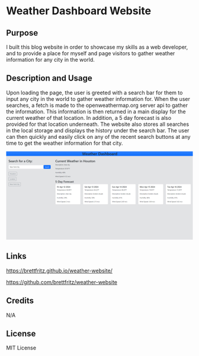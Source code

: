 # Weather Dashboard Website

## Purpose

I built this blog website in order to showcase my skills as a web developer, and to provide a place for myself and page visitors to gather weather information for any city in the world.

## Description and Usage

Upon loading the page, the user is greeted with a search bar for them to input any city in the world to gather weather information for. When the user searches, a fetch is made to the openweathermap.org server api to gather the information. This information is then returned in a main display for the current weather of that location. In addition, a 5 day forecast is also provided for that location underneath. The website also stores all searches in the local storage and displays the history under the search bar. The user can then quickly and easily click on any of the recent search buttons at any time to get the weather information for that city. 

![home page snip](<Screenshot 2024-04-11 220248.png>)

## Links

https://brettfritz.github.io/weather-website/

https://github.com/brettfritz/weather-website

## Credits

N/A

## License

MIT License